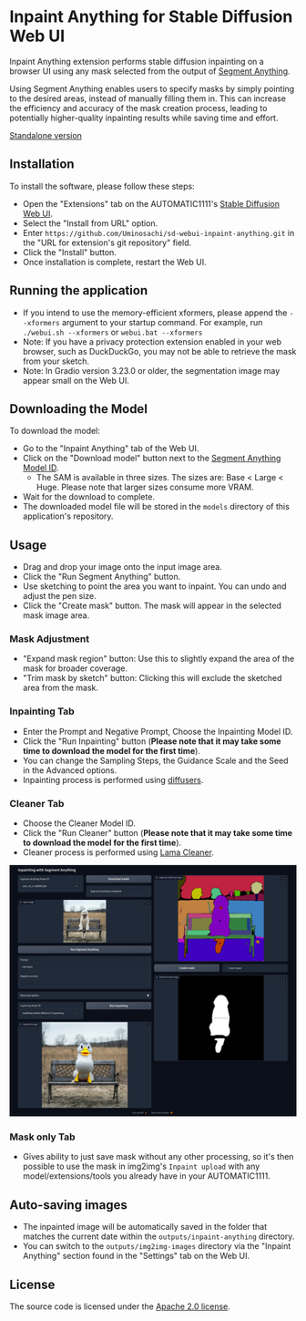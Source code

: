# Inpaint Anything for Stable Diffusion Web UI

Inpaint Anything extension performs stable diffusion inpainting on a browser UI using any mask selected from the output of [Segment Anything](https://github.com/facebookresearch/segment-anything).


Using Segment Anything enables users to specify masks by simply pointing to the desired areas, instead of manually filling them in. This can increase the efficiency and accuracy of the mask creation process, leading to potentially higher-quality inpainting results while saving time and effort.

[Standalone version](https://github.com/Uminosachi/inpaint-anything)

## Installation

To install the software, please follow these steps:

* Open the "Extensions" tab on the AUTOMATIC1111's [Stable Diffusion Web UI](https://github.com/AUTOMATIC1111/stable-diffusion-webui.git).
* Select the "Install from URL" option.
* Enter `https://github.com/Uminosachi/sd-webui-inpaint-anything.git` in the "URL for extension's git repository" field.
* Click the "Install" button.
* Once installation is complete, restart the Web UI.

## Running the application

* If you intend to use the memory-efficient xformers, please append the `--xformers` argument to your startup command. For example, run `./webui.sh --xformers` or `webui.bat --xformers`
* Note: If you have a privacy protection extension enabled in your web browser, such as DuckDuckGo, you may not be able to retrieve the mask from your sketch.
* Note: In Gradio version 3.23.0 or older, the segmentation image may appear small on the Web UI.

## Downloading the Model

To download the model:

* Go to the "Inpaint Anything" tab of the Web UI.
* Click on the "Download model" button next to the [Segment Anything Model ID](https://github.com/facebookresearch/segment-anything#model-checkpoints).
  * The SAM is available in three sizes. The sizes are: Base < Large < Huge. Please note that larger sizes consume more VRAM.
* Wait for the download to complete.
* The downloaded model file will be stored in the `models` directory of this application's repository.

## Usage

* Drag and drop your image onto the input image area.
* Click the "Run Segment Anything" button.
* Use sketching to point the area you want to inpaint. You can undo and adjust the pen size.
* Click the "Create mask" button. The mask will appear in the selected mask image area.

### Mask Adjustment

* "Expand mask region" button: Use this to slightly expand the area of the mask for broader coverage.
* "Trim mask by sketch" button: Clicking this will exclude the sketched area from the mask.

### Inpainting Tab

* Enter the Prompt and Negative Prompt, Choose the Inpainting Model ID.
* Click the "Run Inpainting" button (**Please note that it may take some time to download the model for the first time**).
* You can change the Sampling Steps, the Guidance Scale and the Seed in the Advanced options.
* Inpainting process is performed using [diffusers](https://github.com/huggingface/diffusers).

### Cleaner Tab

* Choose the Cleaner Model ID.
* Click the "Run Cleaner" button (**Please note that it may take some time to download the model for the first time**).
* Cleaner process is performed using [Lama Cleaner](https://github.com/Sanster/lama-cleaner).

![UI image](images/inpaint_anything_ui_image_1.png)

### Mask only Tab

* Gives ability to just save mask without any other processing, so it's then possible to use the mask in img2img's `Inpaint upload` with any model/extensions/tools you already have in your AUTOMATIC1111.

## Auto-saving images

* The inpainted image will be automatically saved in the folder that matches the current date within the `outputs/inpaint-anything` directory.
* You can switch to the `outputs/img2img-images` directory via the "Inpaint Anything" section found in the "Settings" tab on the Web UI.

## License

The source code is licensed under the [Apache 2.0 license](LICENSE).
